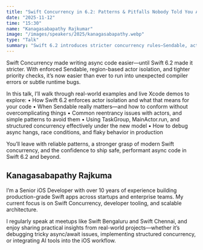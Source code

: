 ```yaml
---
title: "Swift Concurrency in 6.2: Patterns & Pitfalls Nobody Told You About"
date: "2025-11-12"
time: "15:30"
name: "Kanagasabapathy Rajkumar"
image: "/images/speakers/2025/kanagasabapathy.webp"
type: "Talk"
summary: "Swift 6.2 introduces stricter concurrency rules—Sendable, actor isolation, and priority enforcement—all of which reshape how we write async Swift. This talk unpacks real-world pitfalls, surprising edge cases, and modern concurrency patterns that actually hold up in production."
---
```


Swift Concurrency made writing async code easier—until Swift 6.2 made it stricter. With enforced Sendable, region-based actor isolation, and tighter priority checks, it’s now easier than ever to run into unexpected compiler errors or subtle runtime bugs.

In this talk, I’ll walk through real-world examples and live Xcode demos to explore: • How Swift 6.2 enforces actor isolation and what that means for your code • When Sendable really matters—and how to conform without overcomplicating things • Common reentrancy issues with actors, and simple patterns to avoid them • Using TaskGroup, MainActor.run, and structured concurrency effectively under the new model • How to debug async hangs, race conditions, and flaky behavior in production

You’ll leave with reliable patterns, a stronger grasp of modern Swift concurrency, and the confidence to ship safe, performant async code in Swift 6.2 and beyond.

## Kanagasabapathy Rajkuma

I’m a Senior iOS Developer with over 10 years of experience building production-grade Swift apps across startups and enterprise teams. My current focus is on Swift Concurrency, developer tooling, and scalable architecture.

I regularly speak at meetups like Swift Bengaluru and Swift Chennai, and enjoy sharing practical insights from real-world projects—whether it’s debugging tricky async/await issues, implementing structured concurrency, or integrating AI tools into the iOS workflow.
